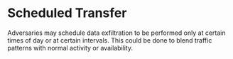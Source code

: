 # Scheduled Transfer

Adversaries may schedule data exfiltration to be performed only at certain times of day or at certain intervals. This could be done to blend traffic patterns with normal activity or availability.